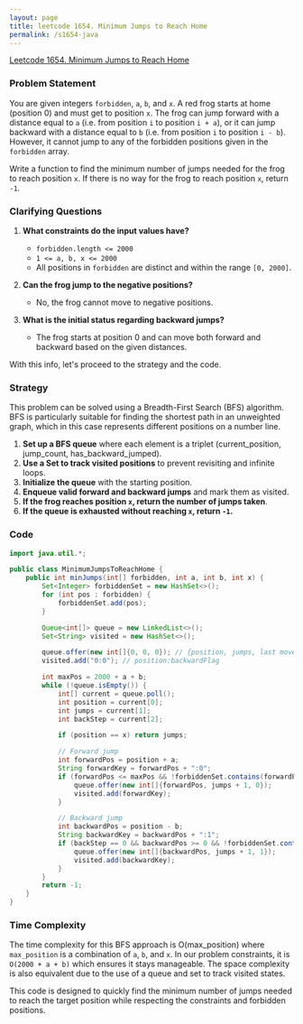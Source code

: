 ```yaml
---
layout: page
title: leetcode 1654. Minimum Jumps to Reach Home
permalink: /s1654-java
---
```

[Leetcode 1654. Minimum Jumps to Reach Home](https://algoadvance.github.io/algoadvance/l1654)
### Problem Statement

You are given integers `forbidden`, `a`, `b`, and `x`. A red frog starts at home (position 0) and must get to position `x`. The frog can jump forward with a distance equal to `a` (i.e. from position `i` to position `i + a`), or it can jump backward with a distance equal to `b` (i.e. from position `i` to position `i - b`). However, it cannot jump to any of the forbidden positions given in the `forbidden` array.

Write a function to find the minimum number of jumps needed for the frog to reach position `x`. If there is no way for the frog to reach position `x`, return `-1`.


### Clarifying Questions
1. **What constraints do the input values have?**
   - `forbidden.length <= 2000`
   - `1 <= a, b, x <= 2000`
   - All positions in `forbidden` are distinct and within the range `[0, 2000]`.

2. **Can the frog jump to the negative positions?**
   - No, the frog cannot move to negative positions.

3. **What is the initial status regarding backward jumps?**
   - The frog starts at position 0 and can move both forward and backward based on the given distances.

With this info, let's proceed to the strategy and the code.

### Strategy
This problem can be solved using a Breadth-First Search (BFS) algorithm. BFS is particularly suitable for finding the shortest path in an unweighted graph, which in this case represents different positions on a number line.

1. **Set up a BFS queue** where each element is a triplet (current_position, jump_count, has_backward_jumped).
2. **Use a Set to track visited positions** to prevent revisiting and infinite loops.
3. **Initialize the queue** with the starting position.
4. **Enqueue valid forward and backward jumps** and mark them as visited.
5. **If the frog reaches position `x`, return the number of jumps taken**.
6. **If the queue is exhausted without reaching `x`, return `-1`.**

### Code

```java
import java.util.*;

public class MinimumJumpsToReachHome {
    public int minJumps(int[] forbidden, int a, int b, int x) {
        Set<Integer> forbiddenSet = new HashSet<>();
        for (int pos : forbidden) {
            forbiddenSet.add(pos);
        }

        Queue<int[]> queue = new LinkedList<>();
        Set<String> visited = new HashSet<>();

        queue.offer(new int[]{0, 0, 0}); // {position, jumps, last moved backward}
        visited.add("0:0"); // position:backwardFlag

        int maxPos = 2000 + a + b;
        while (!queue.isEmpty()) {
            int[] current = queue.poll();
            int position = current[0];
            int jumps = current[1];
            int backStep = current[2];

            if (position == x) return jumps;

            // Forward jump
            int forwardPos = position + a;
            String forwardKey = forwardPos + ":0";
            if (forwardPos <= maxPos && !forbiddenSet.contains(forwardPos) && !visited.contains(forwardKey)) {
                queue.offer(new int[]{forwardPos, jumps + 1, 0});
                visited.add(forwardKey);
            }

            // Backward jump
            int backwardPos = position - b;
            String backwardKey = backwardPos + ":1";
            if (backStep == 0 && backwardPos >= 0 && !forbiddenSet.contains(backwardPos) && !visited.contains(backwardKey)) {
                queue.offer(new int[]{backwardPos, jumps + 1, 1});
                visited.add(backwardKey);
            }
        }
        return -1;
    }
}
```

### Time Complexity
The time complexity for this BFS approach is O(max_position) where `max_position` is a combination of `a`, `b`, and `x`. In our problem constraints, it is `O(2000 + a + b)` which ensures it stays manageable. The space complexity is also equivalent due to the use of a queue and set to track visited states. 

This code is designed to quickly find the minimum number of jumps needed to reach the target position while respecting the constraints and forbidden positions.